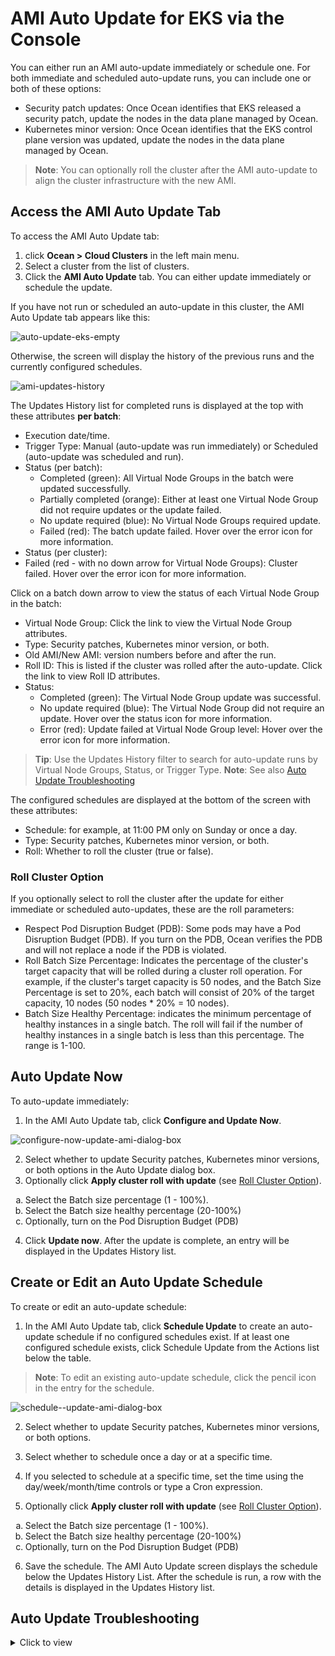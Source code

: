 #  AMI Auto Update for EKS via the Console

You can either run an AMI auto-update immediately or schedule one. For both immediate and scheduled auto-update runs, you can include one or both of these options:

* Security patch updates: Once Ocean identifies that EKS released a security patch, update the nodes in the data plane managed by Ocean.
* Kubernetes minor version: Once Ocean identifies that the EKS control plane version was updated, update the nodes in the data plane managed by Ocean.

>**Note**: You can optionally roll the cluster after the AMI auto-update to align the cluster infrastructure with the new AMI.

## Access the AMI Auto Update Tab

To access the AMI Auto Update tab:

1. click **Ocean > Cloud Clusters** in the left main menu.
2. Select a cluster from the list of clusters.
3. Click the **AMI Auto Update** tab. You can either update immediately or schedule the update.

If you have not run or scheduled an auto-update in this cluster, the AMI Auto Update tab appears like this:

![auto-update-eks-empty](https://github.com/user-attachments/assets/7a66a14c-007d-4e0a-b771-751427e434e3)

Otherwise, the screen will display the history of the previous runs and the currently configured schedules.

![ami-updates-history](https://github.com/user-attachments/assets/b1cc15f5-7df1-4b70-a297-227d23f2232a)

The Updates History list for completed runs is displayed at the top with these attributes **per batch**:

* Execution date/time.
* Trigger Type: Manual (auto-update was run immediately) or Scheduled (auto-update was scheduled and run).
* Status (per batch):
  * Completed (green): All Virtual Node Groups in the batch were updated successfully.
  * Partially completed (orange): Either at least one Virtual Node Group did not require updates or the update failed.
  * No update required (blue): No Virtual Node Groups required update.
  * Failed (red): The batch update failed. Hover over the error icon for more information.
 * Status (per cluster):
  * Failed (red - with no down arrow for Virtual Node Groups): Cluster failed. Hover over the error icon for more information.

Click on a batch down arrow to view the status of each Virtual Node Group in the batch:

* Virtual Node Group: Click the link to view the Virtual Node Group attributes.
* Type: Security patches, Kubernetes minor version, or both.
* Old AMI/New AMI: version numbers before and after the run.
* Roll ID: This is listed if the cluster was rolled after the auto-update. Click the link to view Roll ID attributes.
* Status:
  * Completed (green): The Virtual Node Group update was successful.
  * No update required (blue): The Virtual Node Group did not require an update. Hover over the status icon for more information.
  * Error (red): Update failed at Virtual Node Group level: Hover over the error icon for more information.

>**Tip**: Use the Updates History filter to search for auto-update runs by Virtual Node Groups, Status, or Trigger Type.
>**Note**: See also [Auto Update Troubleshooting](https://docs.spot.io/ocean/features/ami-auto-update-eks-ui?id=auto-update-troubleshooting)

The configured schedules are displayed at the bottom of the screen with these attributes:

* Schedule: for example, at 11:00 PM only on Sunday or once a day.
* Type: Security patches, Kubernetes minor version, or both.
* Roll: Whether to roll the cluster (true or false).

### Roll Cluster Option

If you optionally select to roll the cluster after the update for either immediate or scheduled auto-updates, these are the roll parameters:

* Respect Pod Disruption Budget (PDB): Some pods may have a Pod Disruption Budget (PDB). If you turn on the PDB, Ocean verifies the PDB and will not replace a node if the PDB is violated.
* Roll Batch Size Percentage: Indicates the percentage of the cluster's target capacity that will be rolled during a cluster roll operation. For example, if the cluster's target capacity is 50 nodes, and the Batch Size Percentage is set to 20%, each batch will consist of 20% of the target capacity, 10 nodes (50 nodes * 20% = 10 nodes).
* Batch Size Healthy Percentage: indicates the minimum percentage of healthy instances in a single batch. The roll will fail if the number of healthy instances in a single batch is less than this percentage. The range is 1-100.

## Auto Update Now

To auto-update immediately:

1. In the AMI Auto Update tab, click **Configure and Update Now**.

![configure-now-update-ami-dialog-box](https://github.com/user-attachments/assets/814c12a7-8dcf-44e2-8bd3-b9dcd54d8178)

2. Select whether to update Security patches, Kubernetes minor versions, or both options in the Auto Update dialog box.
3. Optionally click **Apply cluster roll with update** (see [Roll Cluster Option](https://docs.spot.io/ocean/features/ami-auto-update-eks-ui?id=roll-cluster-option)).
  
  <ol style="list-style-type: lower-alpha;">
  <li>Select the Batch size percentage (1 - 100%).</li>
  <li>Select the Batch size healthy percentage (20-100%)</li>
  <li>Optionally, turn on the Pod Disruption Budget (PDB) </li>
  </ol>
  
4. Click **Update now**. After the update is complete, an entry will be displayed in the Updates History list.

## Create or Edit an Auto Update Schedule

To create or edit an auto-update schedule:

1. In the AMI Auto Update tab, click **Schedule Update** to create an auto-update schedule if no configured schedules exist. If at least one configured schedule exists, click Schedule Update from the Actions list below the table. 

>**Note**: To edit an existing auto-update schedule, click the pencil icon in the entry for the schedule.

![schedule--update-ami-dialog-box](https://github.com/user-attachments/assets/76858a5d-8713-4e0f-9129-aee65c401128)

2. Select whether to update Security patches, Kubernetes minor versions, or both options.
3. Select whether to schedule once a day or at a specific time. 
4. If you selected to schedule at a specific time, set the time using the day/week/month/time controls or type a Cron expression.

5. Optionally click **Apply cluster roll with update** (see [Roll Cluster Option](https://docs.spot.io/ocean/features/ami-auto-update-eks-ui?id=roll-cluster-option)).
  
  <ol style="list-style-type: lower-alpha;">
  <li>Select the Batch size percentage (1 - 100%).</li>
  <li>Select the Batch size healthy percentage (20-100%)</li>
  <li>Optionally, turn on the Pod Disruption Budget (PDB) </li>
  </ol>

6. Save the schedule. The AMI Auto Update screen displays the schedule below the Updates History List. After the schedule is run, a row with the details is displayed in the Updates History list.

## Auto Update Troubleshooting

 <details>
   <summary markdown="span">Click to view</summary>

### Auto Update not Successful Due to Virtual Node Group Issues

These are the errors per Virtual Node Group:

* The VNG was in Shutdown Hours: When the cluster is in Shutdown Hours, the Ocean Controller is not running, so the AMI Auto Update cannot be triggered.
* The VNG already uses the most updated AMI, so no update is required. The Virtual Node Group is set with the most updated image.
* The VNG is not set with an imageId: The Virtual Node Group image id field is 'null', so no update is required.
* The VNG has double AMIs, which is not supported by AMI Auto Updates: EKS AMI Auto Update does not support double AMI configuration. Manually update these Virtual Node Groups.
* The control plane version is lower than the VNG image version: There is no need for the update. Make sure to upgrade your control plane or change the Virtual Node Group image to the same version as the EKS cluster control plane.
* Not supported: The new image's Kubernetes version is more than two versions ahead of the cluster’s. AWS typically allows the worker nodes to be at the same version as the control plane or up to two minor versions behind. For example, if your control plane runs Kubernetes version 1.20, your worker nodes can run versions 1.20, 1.19, or 1.18.
* No latest image was found: The Virtual Node Group uses the most updated image.
* Not supported: The image set for the Virtual Node Group is not an EKS-optimized image. EKS AMI Auto Update does not support non-EKS-optimized images. Manually update these Virtual Node Groups.
* Not supported: The VNG image is private. EKS AMI Auto Update does not support private images. Manually update these Virtual Node Groups.
* The Kubernetes version for the VNG image was not found: EKS AMI Auto Update failed to get the Kubernetes version of the image's version. Contact the Support Team.
* The architecture type for the VNG image was not found: EKS AMI Auto Update failed to get the architecture type of the image's version. Contact the Support Team.
* The control plane or VNG image minor version was not found: EKS AMI Auto Update failed to get the control plane or Virtual Node Group image minor version.  Contact the Support Team.
* The image could not be found in AWS: EKS AMI Auto Update failed to get the image from AWS. Contact the Support Team.
* The VNG was not updated with the new image: EKS AMI Auto Update failed.  Contact the Support Team.


### Auto Update not Successful Due to Cluster Issues

For example, an AMI auto-update might fail for the entire cluster if the Ocean Controller was not reported. The console displays this as a “Cluster Error:”

 </details>
